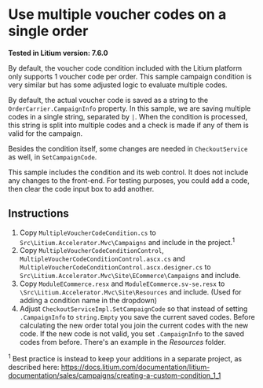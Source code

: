 # Use multiple voucher codes on a single order

**Tested in Litium version: 7.6.0**

By default, the voucher code condition included with the Litium platform only supports 1 voucher code per order. This sample campaign condition is very similar but has some adjusted logic to evaluate multiple codes. 

By default, the actual voucher code is saved as a string to the `OrderCarrier.CampaignInfo` property. In this sample, we are saving multiple codes in a single string, separated by `|`. When the condition is processed, this string is split into multiple codes and a check is made if any of them is valid for the campaign. 

Besides the condition itself, some changes are needed in `CheckoutService` as well, in `SetCampaignCode`. 

This sample includes the condition and its web control. It does not include any changes to the front-end. For testing purposes, you could add a code, then clear the code input box to add another. 

## Instructions

1. Copy `MultipleVoucherCodeCondition.cs` to `Src\Litium.Accelerator.Mvc\Campaigns` and include in the project.<sup>1</sup> 
1. Copy `MultipleVoucherCodeConditionControl`, `MultipleVoucherCodeConditionControl.ascx.cs` and `MultipleVoucherCodeConditionControl.ascx.designer.cs` to `Src\Litium.Accelerator.Mvc\Site\ECommerce\Campaigns` and include.
1. Copy `ModuleECommerce.resx` and `ModuleECommerce.sv-se.resx` to `\Src\Litium.Accelerator.Mvc\Site\Resources` and include. (Used for adding a condition name in the dropdown)
1. Adjust `CheckoutServiceImpl.SetCampaignCode` so that instead of setting `.CampaignInfo` to `string.Empty` you save the current saved codes. Before calculating the new order total you join the current codes with the new code. If the new code is not valid, you set `.CampaignInfo` to the saved codes from before. There's an example in the _Resources_ folder.

<sup>1</sup> Best practice is instead to keep your additions in a separate project, as described here: https://docs.litium.com/documentation/litium-documentation/sales/campaigns/creating-a-custom-condition_1_1